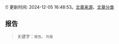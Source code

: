 :alarm_clock: 更新时间: 2024-12-05 16:48:53。[文章来源](/README.md)、[文章分类](/TAGS.md)

## 报告


> 关键字：`报告`、`月报`



